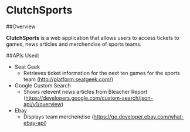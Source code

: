 # ClutchSports

##Overview

**ClutchSports** is a web application that allows users to access tickets to games, news articles and merchendise of sports teams. 

##APIs Used:
* Seat Geek
  * Retrieves ticket information for the next ten games for the sports team (http://platform.seatgeek.com/)
* Google Custom Search
  * Shows relevent news articles from Bleacher Report (https://developers.google.com/custom-search/json-api/v1/overview)
* Ebay
  * Displays team merchendise (https://go.developer.ebay.com/what-ebay-api)
